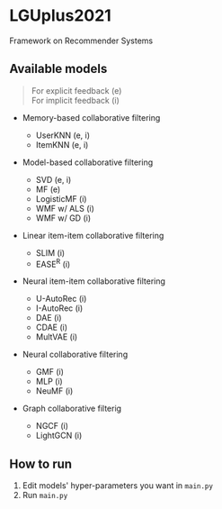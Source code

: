 # LGUplus2021
Framework on Recommender Systems

## Available models
> For explicit feedback (e) <br>
> For implicit feedback (i)
<!-- --------------------------------------- -->

- Memory-based collaborative filtering
  - UserKNN (e, i)
  - ItemKNN (e, i)

- Model-based collaborative filtering
  - SVD (e, i)
  - MF (e)
  - LogisticMF (i)
  - WMF w/ ALS (i)
  - WMF w/ GD (i)

- Linear item-item collaborative filtering
  - SLIM (i)
  - EASE<sup>R</sup> (i)

- Neural item-item collaborative filtering
  - U-AutoRec (i)
  - I-AutoRec (i)
  - DAE (i)
  - CDAE (i)
  - MultVAE (i)

- Neural collaborative filtering
  - GMF (i)
  - MLP (i)
  - NeuMF (i)

- Graph collaborative filterig
  - NGCF (i)
  - LightGCN (i)

## How to run
1. Edit models' hyper-parameters you want in ```main.py```
2. Run ```main.py```
